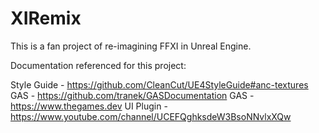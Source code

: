 # XIRemix

This is a fan project of re-imagining FFXI in Unreal Engine.

Documentation referenced for this project:

Style Guide - https://github.com/CleanCut/UE4StyleGuide#anc-textures
GAS - https://github.com/tranek/GASDocumentation
GAS - https://www.thegames.dev
UI Plugin - https://www.youtube.com/channel/UCEFQghksdeW3BsoNNvlxXQw
